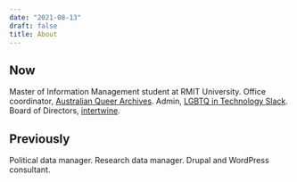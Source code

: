 ```yaml
---
date: "2021-08-13"
draft: false
title: About
---
```


## Now

Master of Information Management student at RMIT University. Office coordinator, [Australian Queer Archives](https://queerarchives.org.au/). Admin, [LGBTQ in Technology Slack](https://lgbtq.technology). Board of Directors, [intertwine](https://intertwine.net.au).

## Previously

Political data manager. Research data manager. Drupal and WordPress consultant.
